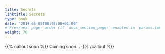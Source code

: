 ```yaml
---
title: Secrets
linktitle: Secrets
type: book
date: "2019-05-05T00:00:00+01:00"
# Prev/next pager order (if `docs_section_pager` enabled in `params.toml`)
weight: 70
---
```


{{% callout soon %}}
Coming soon...
{{% /callout %}}
